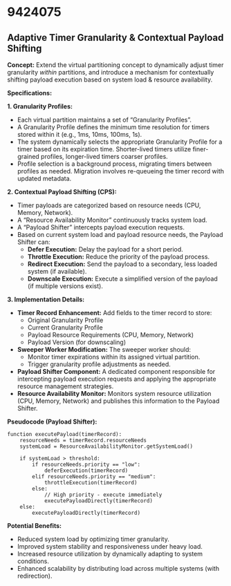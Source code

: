 # 9424075

## Adaptive Timer Granularity & Contextual Payload Shifting

**Concept:** Extend the virtual partitioning concept to dynamically adjust timer granularity *within* partitions, and introduce a mechanism for contextually shifting payload execution based on system load & resource availability.

**Specifications:**

**1. Granularity Profiles:**

*   Each virtual partition maintains a set of “Granularity Profiles”.
*   A Granularity Profile defines the minimum time resolution for timers stored within it (e.g., 1ms, 10ms, 100ms, 1s).
*   The system dynamically selects the appropriate Granularity Profile for a timer based on its expiration time. Shorter-lived timers utilize finer-grained profiles, longer-lived timers coarser profiles.
*   Profile selection is a background process, migrating timers between profiles as needed. Migration involves re-queueing the timer record with updated metadata.

**2. Contextual Payload Shifting (CPS):**

*   Timer payloads are categorized based on resource needs (CPU, Memory, Network).
*   A “Resource Availability Monitor” continuously tracks system load.
*   A “Payload Shifter” intercepts payload execution requests.
*   Based on current system load and payload resource needs, the Payload Shifter can:
    *   **Defer Execution:** Delay the payload for a short period.
    *   **Throttle Execution:** Reduce the priority of the payload process.
    *   **Redirect Execution:** Send the payload to a secondary, less loaded system (if available).
    *   **Downscale Execution:** Execute a simplified version of the payload (if multiple versions exist).

**3. Implementation Details:**

*   **Timer Record Enhancement:** Add fields to the timer record to store:
    *   Original Granularity Profile
    *   Current Granularity Profile
    *   Payload Resource Requirements (CPU, Memory, Network)
    *   Payload Version (for downscaling)
*   **Sweeper Worker Modification:** The sweeper worker should:
    *   Monitor timer expirations within its assigned virtual partition.
    *   Trigger granularity profile adjustments as needed.
*   **Payload Shifter Component:** A dedicated component responsible for intercepting payload execution requests and applying the appropriate resource management strategies.
*   **Resource Availability Monitor:** Monitors system resource utilization (CPU, Memory, Network) and publishes this information to the Payload Shifter.

**Pseudocode (Payload Shifter):**

```
function executePayload(timerRecord):
    resourceNeeds = timerRecord.resourceNeeds
    systemLoad = ResourceAvailabilityMonitor.getSystemLoad()

    if systemLoad > threshold:
        if resourceNeeds.priority == "low":
            deferExecution(timerRecord)
        elif resourceNeeds.priority == "medium":
            throttleExecution(timerRecord)
        else:
            // High priority - execute immediately
            executePayloadDirectly(timerRecord)
    else:
        executePayloadDirectly(timerRecord)
```

**Potential Benefits:**

*   Reduced system load by optimizing timer granularity.
*   Improved system stability and responsiveness under heavy load.
*   Increased resource utilization by dynamically adapting to system conditions.
*   Enhanced scalability by distributing load across multiple systems (with redirection).